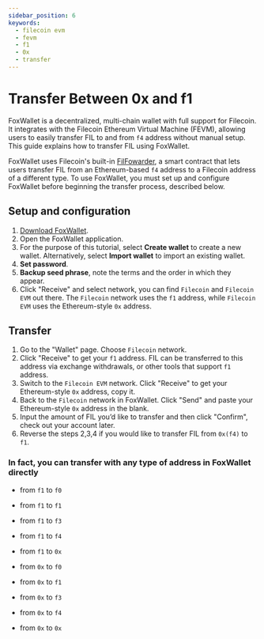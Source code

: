 ```yaml
---
sidebar_position: 6
keywords:
  - filecoin evm
  - fevm
  - f1
  - 0x
  - transfer
---
```


# Transfer Between 0x and f1

FoxWallet is a decentralized, multi-chain wallet with full support for Filecoin. It integrates with the Filecoin Ethereum Virtual Machine (FEVM), allowing users to easily transfer FIL to and from `f4` address without manual setup. This guide explains how to transfer FIL using FoxWallet.

FoxWallet uses Filecoin's built-in [FilFowarder](https://docs.filecoin.io/smart-contracts/wallets/filforwader/), a smart contract that lets users transfer FIL from an Ethereum-based `f4` address to a Filecoin address of a different type.  To use FoxWallet, you must set up and configure FoxWallet before beginning the transfer process, described below.

## Setup and configuration
1. [Download FoxWallet](https://foxwallet.com/download).
2. Open the FoxWallet application.
3. For the purpose of this tutorial, select **Create wallet** to create a new wallet. Alternatively, select **Import wallet** to import an existing wallet.
4. **Set password**.
5. **Backup seed phrase**, note the terms and the order in which they appear.
6. Click "Receive" and select network, you can find `Filecoin` and `Filecoin EVM` out there. The `Filecoin` network uses the `f1` address, while `Filecoin EVM` uses the Ethereum-style `0x` address.

## Transfer 
1. Go to the "Wallet" page. Choose `Filecoin` network.
2. Click "Receive" to get your `f1` address. FIL can be transferred to this address via exchange withdrawals, or other tools that support `f1` address. 
3. Switch to the `Filecoin EVM` network. Click "Receive" to get your Ethereum-style `0x` address, copy it.
4. Back to the `Filecoin` network in FoxWallet. Click "Send" and paste your Ethereum-style `0x` address in the blank.
5. Input the amount of FIL you’d like to transfer and then click "Confirm", check out your account later.
6. Reverse the steps 2,3,4 if you would like to transfer FIL from `0x(f4)` to `f1`. 

### In fact, you can transfer with any type of address in FoxWallet directly
* from `f1` to `f0`
* from `f1` to `f1`
* from `f1` to `f3`
* from `f1` to `f4`
* from `f1` to `0x`

* from `0x` to `f0`
* from `0x` to `f1`
* from `0x` to `f3`
* from `0x` to `f4`
* from `0x` to `0x`

